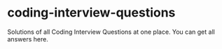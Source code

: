 # coding-interview-questions
Solutions of all Coding Interview Questions at one place. You can get all answers here.
